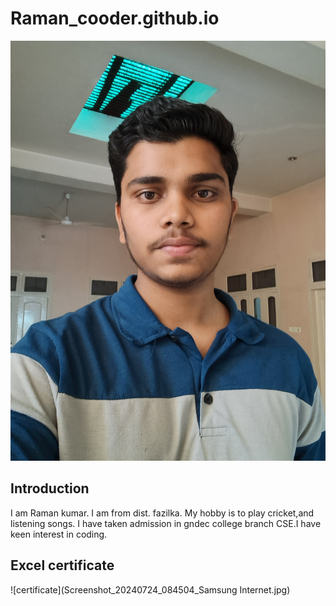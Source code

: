 # Raman_cooder.github.io

![](Raman.jpg)

## Introduction 
I am Raman kumar. I am from dist. fazilka. My hobby is to play cricket,and listening songs. I have taken admission in gndec college branch CSE.I have keen interest in coding.

## Excel certificate
![certificate](Screenshot_20240724_084504_Samsung Internet.jpg)
